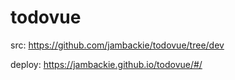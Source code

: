 # todovue

src: https://github.com/jambackie/todovue/tree/dev

deploy: https://jambackie.github.io/todovue/#/